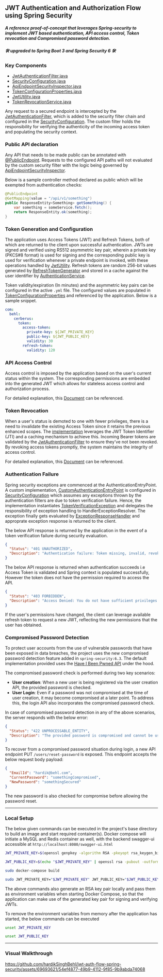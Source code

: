 ## JWT Authentication and Authorization Flow using Spring Security
##### A reference proof-of-concept that leverages Spring-security to implement JWT based authentication, API access control, Token revocation and Compromised password detection.
##### 🛠 upgraded to Spring Boot 3 and Spring Security 6 🛠 

### Key Components
* [JwtAuthenticationFilter.java](https://github.com/hardikSinghBehl/jwt-auth-flow-spring-security/blob/master/src/main/java/com/behl/cerberus/filter/JwtAuthenticationFilter.java)
* [SecurityConfiguration.java](https://github.com/hardikSinghBehl/jwt-auth-flow-spring-security/blob/master/src/main/java/com/behl/cerberus/configuration/SecurityConfiguration.java)
* [ApiEndpointSecurityInspector.java](https://github.com/hardikSinghBehl/jwt-auth-flow-spring-security/blob/master/src/main/java/com/behl/cerberus/utility/ApiEndpointSecurityInspector.java)
* [TokenConfigurationProperties.java](https://github.com/hardikSinghBehl/jwt-auth-flow-spring-security/blob/master/src/main/java/com/behl/cerberus/configuration/TokenConfigurationProperties.java)
* [JwtUtility.java](https://github.com/hardikSinghBehl/jwt-auth-flow-spring-security/blob/master/src/main/java/com/behl/cerberus/utility/JwtUtility.java)
* [TokenRevocationService.java](https://github.com/hardikSinghBehl/jwt-auth-flow-spring-security/blob/master/src/main/java/com/behl/cerberus/service/TokenRevocationService.java)

Any request to a secured endpoint is intercepted by the [JwtAuthenticationFilter](https://github.com/hardikSinghBehl/jwt-auth-flow-spring-security/blob/master/src/main/java/com/behl/cerberus/filter/JwtAuthenticationFilter.java), which is added to the security filter chain and configured in the [SecurityConfiguration](https://github.com/hardikSinghBehl/jwt-auth-flow-spring-security/blob/master/src/main/java/com/behl/cerberus/configuration/SecurityConfiguration.java). The custom filter holds the responsibility for verifying the authenticity of the incoming access token and populating the security context. 

### Public API declaration

Any API that needs to be made public can be annotated with [@PublicEndpoint](https://github.com/hardikSinghBehl/jwt-auth-flow-spring-security/blob/master/src/main/java/com/behl/cerberus/configuration/PublicEndpoint.java). Requests to the configured API paths will not evaluated by the custom security filter with the logic being governed by [ApiEndpointSecurityInspector](https://github.com/hardikSinghBehl/jwt-auth-flow-spring-security/blob/master/src/main/java/com/behl/cerberus/utility/ApiEndpointSecurityInspector.java).

Below is a sample controller method declared as public which will be exempted from authentication checks:

```java
@PublicEndpoint
@GetMapping(value = "/api/v1/something")
public ResponseEntity<Something> getSomething() {
    var something = someService.fetch();
    return ResponseEntity.ok(something);
}
```

### Token Generation and Configuration
The application uses Access Tokens (JWT) and Refresh Tokens, both of which are returned to the client upon successful authentication. JWTs are signed and verified using RS512 asymmetric key pair, wherein a private key (PKCS#8 format) is used for signing and the corresponding public key is used for verification whenever a private endpoint is invoked, with these operations handled by [JwtUtility](https://github.com/hardikSinghBehl/jwt-auth-flow-spring-security/blob/master/src/main/java/com/behl/cerberus/utility/JwtUtility.java). Refresh tokens are random 256-bit values generated by [RefreshTokenGenerator](https://github.com/hardikSinghBehl/jwt-auth-flow-spring-security/blob/master/src/main/java/com/behl/cerberus/utility/RefreshTokenGenerator.java) and stored in a cache against the user identifier by [AuthenticationService](https://github.com/hardikSinghBehl/jwt-auth-flow-spring-security/blob/master/src/main/java/com/behl/cerberus/service/AuthenticationService.java).

Token validity/expiration (In minutes) and the asymmetric key pairs can be configured in the active `.yml` file. The configured values are populated in [TokenConfigurationProperties](https://github.com/hardikSinghBehl/jwt-auth-flow-spring-security/blob/master/src/main/java/com/behl/cerberus/configuration/TokenConfigurationProperties.java) and referenced by the application. Below is a sample snippet.

```yaml
com:
  behl:
    cerberus:
      token:
        access-token:
          private-key: ${JWT_PRIVATE_KEY}
          public-key: ${JWT_PUBLIC_KEY}
          validity: 30
        refresh-token:
          validity: 120
```
### API Access Control

Access control is imposed by the application based on the user's current status within the system. The corresponding permissions are embedded into the generated JWT which allows for stateless access control and authorization process. 

For detailed explanation, this [Document](https://github.com/hardikSinghBehl/jwt-auth-flow-spring-security/blob/master/documentation/API_ACCESS_CONTROL.md) can be referenced.

### Token Revocation

When a user's status is demoted to one with fewer privileges, there is a need to invalidate the existing Access Token since it retains the previous enhanced scopes. The [implementation](https://github.com/hardikSinghBehl/jwt-auth-flow-spring-security/blob/master/src/main/java/com/behl/cerberus/service/TokenRevocationService.java) leverages the JWT Token Identifier (JTI) and a caching mechanism to achieve this. Incoming Bearer tokens are validated by the [JwtAuthenticationFilter](https://github.com/hardikSinghBehl/jwt-auth-flow-spring-security/blob/master/src/main/java/com/behl/cerberus/filter/JwtAuthenticationFilter.java) to ensure they've not been revoked. By revoking access tokens promptly, the system maintains the integrity of access control.

For detailed explanation, this [Document](https://github.com/hardikSinghBehl/jwt-auth-flow-spring-security/blob/master/documentation/TOKEN_REVOCATION.md) can be referenced.

### Authentication Failure

Spring security exceptions are commenced at the AuthenticationEntryPoint. A custom implementation, [CustomAuthenticationEntryPoint](https://github.com/hardikSinghBehl/jwt-auth-flow-spring-security/blob/master/src/main/java/com/behl/cerberus/configuration/CustomAuthenticationEntryPoint.java) is configured in [SecurityConfiguration](https://github.com/hardikSinghBehl/jwt-auth-flow-spring-security/blob/master/src/main/java/com/behl/cerberus/configuration/SecurityConfiguration.java) which assumes any exceptions thrown by the authentication filters are due to token verification failure. Hence, the implementation instantiates [TokenVerificationException](https://github.com/hardikSinghBehl/jwt-auth-flow-spring-security/blob/master/src/main/java/com/behl/cerberus/exception/TokenVerificationException.java) and delegates the responsibility of exception handling to HandlerExceptionResolver. The exception finally gets evaluated by [ExceptionResponseHandler](https://github.com/hardikSinghBehl/jwt-auth-flow-spring-security/blob/master/src/main/java/com/behl/cerberus/exception/ExceptionResponseHandler.java) and approprate exception response is returned to the client. 

The below API response is returned by the application in the event of a token verification failure during security evaluation.

```json
{
  "Status": "401 UNAUTHORIZED",
  "Description": "Authentication failure: Token missing, invalid, revoked or expired"
}
```

The below API response is returned when authentication succeeds i.e Access Token is validated and Spring context is populated successfully, However the token does not have the permission required to access the API. 

```json
{
  "Status": "403 FORBIDDEN",
  "Description": "Access Denied: You do not have sufficient privileges to access this resource."
}
```
If the user's permissions have changed, the client can leverage available refresh token to request a new JWT, reflecting the new permissions that the user has obtained.

### Compromised Password Detection

To protect user accounts from the use of vulnerable passwords that have been exposed in data breaches, the project uses the new compromised password detection feature added in `spring-security:6.3`. The default implementation provided uses the [Have I Been Pwned API](https://haveibeenpwned.com/API/v3#PwnedPasswords) under the hood.

The compromised password check is performed during two key scenarios:
* **User creation**: When a new user is being registered via the user creation API, the provided password is checked.
* **User Login**: Even if a password was not compromised at the time of user creation, it may become compromised at a later point. To address this, the login API also incorporates the compromised password check.

In case of compromised password detection in any of the above scenarios, the server responds with the below error:

```json
{
  "Status": "422 UNPROCESSABLE_ENTITY",
  "Description": "The provided password is compromised and cannot be used for account creation."
}
```

To recover from a compromised password situation during login, a new API endpoint PUT `/users/reset-password` is exposed. This endpoint accepts the below request body payload:

```json
{
  "EmailId": "hardik@behl.com",
  "CurrentPassword": "somethingCompromised",
  "NewPassword": "somethingSecured"
}
```
The new password is also checked for compromise before allowing the password reset.

---
### Local Setup
The below given commands can be executed in the project's base directory to build an image and start required container(s). Docker compose will initiate a MySQL and Redis container as well, with the backend swagger-ui accessible at `http://localhost:8080/swagger-ui.html`


```bash
JWT_PRIVATE_KEY=$(openssl genpkey -algorithm RSA -pkeyopt rsa_keygen_bits:2048)
```
```bash
JWT_PUBLIC_KEY=$(echo "$JWT_PRIVATE_KEY" | openssl rsa -pubout -outform PEM)
```
```bash
sudo docker-compose build
```
```bash
sudo JWT_PRIVATE_KEY="$JWT_PRIVATE_KEY" JWT_PUBLIC_KEY="$JWT_PUBLIC_KEY" docker-compose up -d
```
The above commands also generate an RSA key pair locally and pass them as environment variables when starting Docker Compose, so that the application can make use of the generated key pair for signing and verifying JWTs.

To remove the environment variables from memory after the application has started, the below commands can be executed

```bash
unset JWT_PRIVATE_KEY
```
```bash
unset JWT_PUBLIC_KEY
```

---

### Visual Walkthrough

https://github.com/hardikSinghBehl/jwt-auth-flow-spring-security/assets/69693621/54ef4877-49b9-4112-9f85-9b9abda74068

